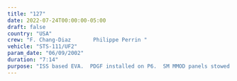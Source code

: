```yaml
---
title: "127"
date: 2022-07-24T00:00:00-05:00
draft: false
country: "USA"
crew: "F. Chang-Diaz       Philippe Perrin "
vehicle: "STS-111/UF2"
param_date: "06/09/2002"
duration: "7:14"
purpose: "ISS based EVA.  PDGF installed on P6.  SM MMOD panels stowed on PMA1.  MBS blankets removed as prep for MBS install onto MT.  "
---
```

